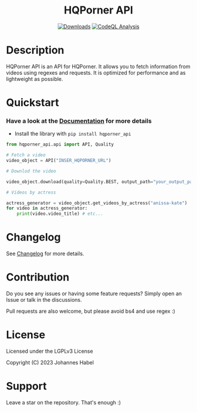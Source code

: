 <h1 align="center">HQPorner API</h1> 

<div align="center">
    <a href="https://pepy.tech/project/hqporner_api"><img src="https://static.pepy.tech/badge/hqporner_api" alt="Downloads"></a>
    <a href="https://github.com/EchterAlsFake/hqporner_api/workflows/"><img src="https://github.com/EchterAlsFake/hqporner_api/workflows/CodeQL/badge.svg" alt="CodeQL Analysis"/></a>
</div>

# Description

HQPorner API is an API for HQPorner. It allows you to fetch information from videos using regexes and requests.
It is optimized for performance and as lightweight as possible.

# Quickstart

### Have a look at the [Documentation]() for more details

- Install the library with `pip install hqporner_api`


```python
from hqporner_api.api import API, Quality

# Fetch a video
video_object = API("INSER_HQPORNER_URL")

# Downlod the video

video_object.download(quality=Quality.BEST, output_path="your_output_path")

# Videos by actress

actress_generator = video_object.get_videos_by_actress("anissa-kate")
for video in actress_generator:
    print(video.video_title) # etc...
```

# Changelog
See [Changelog]() for more details.

# Contribution
Do you see any issues or having some feature requests? Simply open an Issue or talk
in the discussions.

Pull requests are also welcome, but please avoid bs4 and use regex :) 

# License
Licensed under the LGPLv3 License

Copyright (C) 2023 Johannes Habel

# Support

Leave a star on the repository. That's enough :) 



